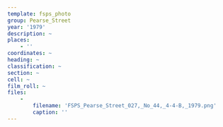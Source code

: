 ```yaml
---
template: fsps_photo
group: Pearse_Street
year: '1979'
description: ~
places:
    - ''
coordinates: ~
heading: ~
classification: ~
section: ~
cell: ~
film_roll: ~
files:
    -
        filename: 'FSPS_Pearse_Street_027,_No_44,_4-4-B,_1979.png'
        caption: ''
---
```

